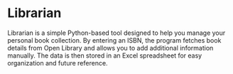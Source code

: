 # Librarian
Librarian is a simple Python-based tool designed to help you manage your personal book collection. By entering an ISBN, the program fetches book details from Open Library and allows you to add additional information manually. The data is then stored in an Excel spreadsheet for easy organization and future reference.
